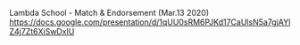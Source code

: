 

Lambda School - Match & Endorsement (Mar.13 2020)      
https://docs.google.com/presentation/d/1qUU0sRM6PJKd17CaUlsN5a7gjAYlZ4j7Zt6XiSwDxIU   

